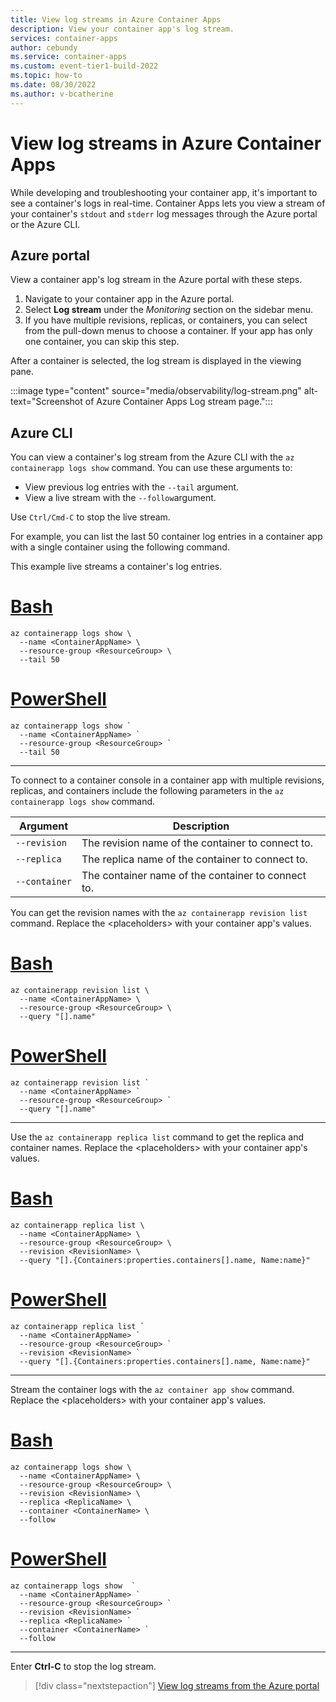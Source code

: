```yaml
---
title: View log streams in Azure Container Apps
description: View your container app's log stream.
services: container-apps
author: cebundy
ms.service: container-apps
ms.custom: event-tier1-build-2022
ms.topic: how-to
ms.date: 08/30/2022
ms.author: v-bcatherine
---
```


# View log streams in Azure Container Apps

While developing and troubleshooting your container app, it's important to see a container's logs in real-time.  Container Apps lets you view a stream of your container's `stdout` and `stderr` log messages through the Azure portal or the Azure CLI.

## Azure portal

View a container app's log stream in the Azure portal with these steps.

1. Navigate to your container app in the Azure portal.
1. Select **Log stream** under the *Monitoring* section on the sidebar menu.
1. If you have multiple revisions, replicas, or containers, you can select from the pull-down menus to choose a container.  If your app has only one container, you can skip this step.

After a container is selected, the log stream is displayed in the viewing pane.

:::image type="content" source="media/observability/log-stream.png" alt-text="Screenshot of Azure Container Apps Log stream page.":::

## Azure CLI

You can view a container's log stream from the Azure CLI with the `az containerapp logs show` command.  You can use these arguments to:

- View previous log entries with the  `--tail` argument.
- View a live stream with the `--follow`argument. 

Use `Ctrl/Cmd-C` to stop the live stream.

For example, you can list the last 50 container log entries in a container app with a single container using the following command.

This example live streams a container's log entries.

# [Bash](#tab/bash)

```azurecli
az containerapp logs show \
  --name <ContainerAppName> \
  --resource-group <ResourceGroup> \
  --tail 50
```

# [PowerShell](#tab/powershell)

```azurecli
az containerapp logs show `
  --name <ContainerAppName> `
  --resource-group <ResourceGroup> `
  --tail 50
```

---

To connect to a container console in a container app with multiple revisions, replicas, and containers include the  following parameters in the `az containerapp logs show` command.

| Argument | Description |
|----------|-------------|
| `--revision` | The revision name of the container to connect to. |
| `--replica` | The replica name of the container to connect to. |
| `--container` | The container name of the container to connect to. |

You can get the revision names with the `az containerapp revision list` command.  Replace the \<placeholders\> with your container app's values.

# [Bash](#tab/bash)

```azurecli
az containerapp revision list \
  --name <ContainerAppName> \
  --resource-group <ResourceGroup> \
  --query "[].name"
```

# [PowerShell](#tab/powershell)

```azurecli
az containerapp revision list `
  --name <ContainerAppName> `
  --resource-group <ResourceGroup> `
  --query "[].name"
```

---

Use the `az containerapp replica list` command to get the replica and container names. Replace the \<placeholders\> with your container app's values.

# [Bash](#tab/bash)

```azurecli
az containerapp replica list \
  --name <ContainerAppName> \
  --resource-group <ResourceGroup> \
  --revision <RevisionName> \
  --query "[].{Containers:properties.containers[].name, Name:name}"
```

# [PowerShell](#tab/powershell)

```azurecli
az containerapp replica list `
  --name <ContainerAppName> `
  --resource-group <ResourceGroup> `
  --revision <RevisionName> `
  --query "[].{Containers:properties.containers[].name, Name:name}"
```

---

Stream the container logs with the `az container app show` command. Replace the \<placeholders\> with your container app's values.


# [Bash](#tab/bash)

```azurecli
az containerapp logs show \
  --name <ContainerAppName> \
  --resource-group <ResourceGroup> \
  --revision <RevisionName> \
  --replica <ReplicaName> \
  --container <ContainerName> \
  --follow
```

# [PowerShell](#tab/powershell)

```azurecli
az containerapp logs show  `
  --name <ContainerAppName> `
  --resource-group <ResourceGroup> `
  --revision <RevisionName> `
  --replica <ReplicaName> `
  --container <ContainerName> `
  --follow
```

---


Enter **Ctrl-C** to stop the log stream.

> [!div class="nextstepaction"]
> [View log streams from the Azure portal](log-streaming.md)